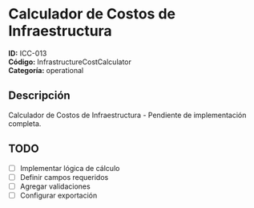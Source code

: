 # Calculador de Costos de Infraestructura

**ID:** ICC-013  
**Código:** InfrastructureCostCalculator  
**Categoría:** operational

## Descripción
Calculador de Costos de Infraestructura - Pendiente de implementación completa.

## TODO
- [ ] Implementar lógica de cálculo
- [ ] Definir campos requeridos
- [ ] Agregar validaciones
- [ ] Configurar exportación
